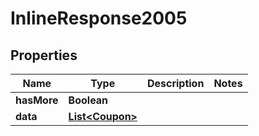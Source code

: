 

# InlineResponse2005

## Properties

Name | Type | Description | Notes
------------ | ------------- | ------------- | -------------
**hasMore** | **Boolean** |  | 
**data** | [**List&lt;Coupon&gt;**](Coupon.md) |  | 



